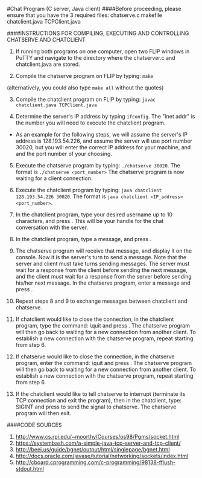 #Chat Program (C server, Java client)
####Before proceeding, please ensure that you have the 3 required files:
	chatserve.c
	makefile
	chatclient.java 
	TCPClient.java

####INSTRUCTIONS FOR COMPILING, EXECUTING AND CONTROLLING CHATSERVE AND CHATCLIENT

1. If running both programs on one computer, open two FLIP windows in PuTTY and navigate to the directory where the chatserver.c and chatclient.java are stored.

2. Compile the chatserve program on FLIP by typing: `make`

(alternatively, you could also type ```make all``` without the quotes)

3. Compile the chatclient program on FLIP by typing: `javac chatclient.java TCPClient.java`

4. Determine the server's IP address by typing `ifconfig`. The "inet addr" is the number you will need to execute the chatclient program. 
- As an example for the following steps, we will assume the server's IP address is 128.193.54.226, and assume the server will use port number 30020, but you will enter the correct IP address for your machine, and  and the port number of your choosing.

5. Execute the chatserve program by typing: `./chatserve 30020`. The format is `./chatserve <port_number>`
The chatserve program is now waiting for a client connection.

6. Execute the chatclient program by typing: `java chatclient 128.193.54.226 30020`. The format is `java chatclient <IP_address> <port_number>`.

7. In the chatclient program, type your desired username up to 10 characters, and press <Enter>. This will be your handle for the chat conversation with the server.

8. In the chatclient program, type a message, and press <Enter>.

9. The chatserve program will receive that message, and display it on the console. Now it is the server's turn to send a message. Note that the server and client must take turns sending messages. The server must wait for a response from the client before sending the next message, and the client must wait for a response from the server before sending his/her next message. In the chatserve program, enter a message and press <Enter>.

10. Repeat steps 8 and 9 to exchange messages between chatclient and chatserve.

11. If chatclient would like to close the connection, in the chatclient program, type the command: \quit and press <Enter>. 
The chatserve program will then go back to waiting for a new connection from another client. To establish a new connection with the chatserve program, repeat starting from step 6.

12. If chatserve would like to close the connection, in the chatserve program, enter the command: \quit and press <Enter>. 
The chatserve program will then go back to waiting for a new connection from another client. To establish a new connection with the chatserve program, repeat starting from step 6.

13. If the chatclient would like to tell chatserve to interrupt (terminate its TCP connection and exit the program), then in the chatclient, type: SIGINT and press <Enter> to send the signal to chatserve. The chatserve program will then exit.

####CODE SOURCES
1. http://www.cs.rpi.edu/~moorthy/Courses/os98/Pgms/socket.html
2. https://systembash.com/a-simple-java-tcp-server-and-tcp-client/
3. http://beej.us/guide/bgnet/output/html/singlepage/bgnet.html
4. http://docs.oracle.com/javase/tutorial/networking/sockets/index.html
5. http://cboard.cprogramming.com/c-programming/98138-fflush-stdout.html
